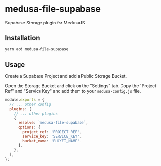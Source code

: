 # medusa-file-supabase

Supabase Storage plugin for MedusaJS.

## Installation

```bash
yarn add medusa-file-supabase
```

## Usage

Create a Supabase Project and add a Public Storage Bucket.

Open the Storage Bucket and click on the "Settings" tab. Copy the "Project Ref" and "Service Key" and add them to your `medusa-config.js` file.

```js
module.exports = {
  // ... other config
  plugins: [
    // ... other plugins
    {
      resolve: `medusa-file-supabase`,
      options: {
        project_ref: 'PROJECT_REF',
        service_key: 'SERVICE_KEY',
        bucket_name: 'BUCKET_NAME',
      },
    },
  ],
};
```
